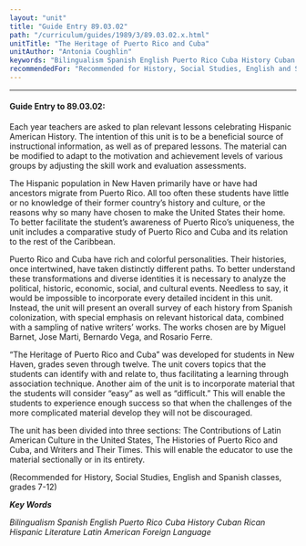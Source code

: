 ```yaml
---
layout: "unit"
title: "Guide Entry 89.03.02"
path: "/curriculum/guides/1989/3/89.03.02.x.html"
unitTitle: "The Heritage of Puerto Rico and Cuba"
unitAuthor: "Antonia Coughlin"
keywords: "Bilingualism Spanish English Puerto Rico Cuba History Cuban Rican Hispanic Literature Latin American Foreign Language"
recommendedFor: "Recommended for History, Social Studies, English and Spanish classes, grades 7-12"
---
```

<body>
<hr/>
<h4>
Guide Entry to 89.03.02:
</h4>
Each year teachers are asked to plan relevant lessons celebrating Hispanic American History. The intention of this unit is to be a beneficial source of instructional information, as well as of prepared lessons. The material can be modified to adapt to the motivation and achievement levels of various groups by adjusting the skill work and evaluation assessments.
<p>
The Hispanic population in New Haven primarily have or have had ancestors migrate from Puerto Rico. All too often these students have little or no knowledge of their former country’s history and culture, or the reasons why so many have chosen to make the United States their home. To better facilitate the student’s awareness of Puerto Rico’s uniqueness, the unit includes a comparative study of Puerto Rico and Cuba and its relation to the rest of the Caribbean.
</p>
<p>
Puerto Rico and Cuba have rich and colorful personalities. Their histories, once intertwined, have taken distinctly different paths. To better understand these transformations and diverse identities it is necessary to analyze the political, historic, economic, social, and cultural events. Needless to say, it would be impossible to incorporate every detailed incident in this unit. Instead, the unit will present an overall survey of each history from Spanish colonization, with special emphasis on relevant historical data, combined with a sampling of native writers’ works. The works chosen are by Miguel Barnet, Jose Marti, Bernardo Vega, and Rosario Ferre.
</p>
<p>
“The Heritage of Puerto Rico and Cuba” was developed for students in New Haven, grades seven through twelve. The unit covers topics that the students can identify with and relate to, thus facilitating a learning through association technique. Another aim of the unit is to incorporate material that the students will consider “easy” as well as “difficult.” This will enable the students to experience enough success so that when the challenges of the more complicated material develop they will not be discouraged.
</p>
<p>
The unit has been divided into three sections: The Contributions of Latin American Culture in the United States, The Histories of Puerto Rico and Cuba, and Writers and Their Times. This will enable the educator to use the material sectionally or in its entirety.
</p>
<p>
(Recommended for History, Social Studies, English and Spanish classes, grades 7-12)
</p>
<p>
<b>
<i>
Key Words
</i>
</b>
<br/>
</p>
<p>
<i>
Bilingualism Spanish English Puerto Rico Cuba History Cuban Rican Hispanic Literature Latin American Foreign Language
</i>
</p>
</body>